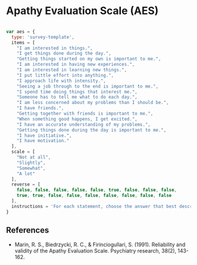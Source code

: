 # Apathy Evaluation Scale (AES)

```javascript

var aes = {
  type: 'survey-template',
  items = [
    "I am interested in things.",
    "I get things done during the day.",
    "Getting things started on my own is important to me.",
    "I am interested in having new experiences.",
    "I am interested in learning new things.",
    "I put little effort into anything.",
    "I approach life with intensity.",
    "Seeing a job through to the end is important to me.",
    "I spend time doing things that interest me.",
    "Someone has to tell me what to do each day.",
    "I am less concerned about my problems than I should be.",
    "I have friends.",
    "Getting together with friends is important to me.",
    "When something good happens, I get excited.",
    "I have an accurate understanding of my problems.",
    "Getting things done during the day is important to me.",
    "I have initiative.",
    "I have motivation."
  ],
  scale = [
    "Not at all",
    "Slightly",
    "Somewhat",
    "A lot"
  ],
  reverse = [
    false, false, false, false, false, true, false, false, false,
    true, true, false, false, false, false, false, false, false
  ],
  instructions = 'For each statement, choose the answer that best describes the your thoughts, feelings, and activity in the past 4 weeks.'
}

```

## References
- Marin, R. S., Biedrzycki, R. C., & Firinciogullari, S. (1991). Reliability and validity of the Apathy Evaluation Scale. Psychiatry research, 38(2), 143-162.
